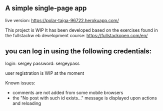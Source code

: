 ## A simple single-page app
live version: https://polar-taiga-96722.herokuapp.com/

This project is WIP
It has been developed based on the exercises found in the fullstackw eb development course:
https://fullstackopen.com/en/

## you can log in using the following credentials:
login: sergey
password: sergeypass

user registration is WIP at the moment

Known issues:
- comments are not added from some mobile browsers
- the "No post with such id exists..." message is displayed upon actions and reloading
